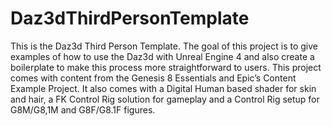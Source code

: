 # Daz3dThirdPersonTemplate
This is the Daz3d Third Person Template. The goal of this project is to give examples of how to use the Daz3d with Unreal Engine 4 and also create a boilerplate to make this process more straightforward to users. 
This project comes with content from the Genesis 8 Essentials and Epic’s Content Example Project. 
It also comes with a Digital Human based shader for skin and hair, a FK Control Rig solution for gameplay and a Control Rig setup for G8M/G8,1M and G8F/G8.1F figures. 
